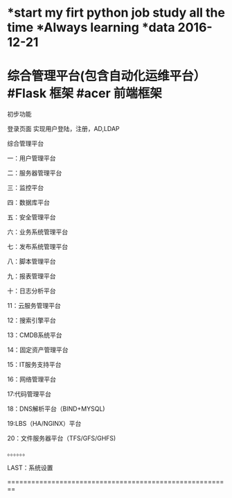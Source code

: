 *start my firt python job study all the time
*Always learning
*data 2016-12-21
========================================================================================
综合管理平台(包含自动化运维平台）
#Flask 框架
#acer 前端框架
=========================================================================================
初步功能

登录页面  实现用户登陆，注册，AD,LDAP

综合管理平台

一：用户管理平台

二：服务器管理平台

三：监控平台

四：数据库平台

五：安全管理平台

六：业务系统管理平台

七：发布系统管理平台

八：脚本管理平台

九：报表管理平台

十：日志分析平台

11：云服务管理平台

12：搜索引擎平台

13：CMDB系统平台

14：固定资产管理平台

15：IT服务支持平台

16：网络管理平台

17:代码管理平台

18：DNS解析平台（BIND+MYSQL)

19:LBS（HA/NGINX）平台

20：文件服务器平台（TFS/GFS/GHFS)

。。。。。。

LAST：系统设置

========================================================


